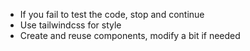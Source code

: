 - If you fail to test the code, stop and continue
- Use tailwindcss for style
- Create and reuse components, modify a bit if needed